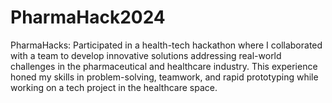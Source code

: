 # PharmaHack2024

PharmaHacks: Participated in a health-tech hackathon where I collaborated with a team to develop innovative solutions addressing real-world challenges in the pharmaceutical and healthcare industry. This experience honed my skills in problem-solving, teamwork, and rapid prototyping while working on a tech project in the healthcare space.
